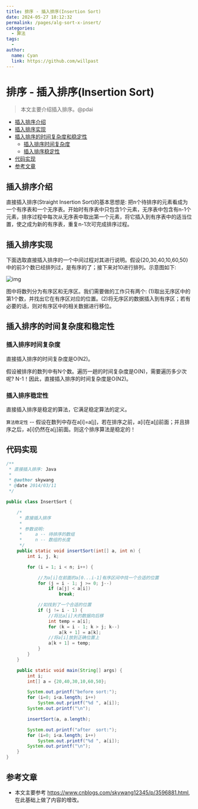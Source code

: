 ```yaml
---
title: 排序 - 插入排序(Insertion Sort)
date: 2024-05-27 18:12:32
permalink: /pages/alg-sort-x-insert/
categories:
  - 算法
tags:
  - 
author: 
  name: Cyan
  link: https://github.com/willpast
---
```

# 排序 - 插入排序(Insertion Sort)

> 本文主要介绍插入排序。@pdai

  * [插入排序介绍](/md/algorithm/alg-sort-x-insert.html#插入排序介绍)
  * [插入排序实现](/md/algorithm/alg-sort-x-insert.html#插入排序实现)
  * [插入排序的时间复杂度和稳定性](/md/algorithm/alg-sort-x-insert.html#插入排序的时间复杂度和稳定性)
    * [插入排序时间复杂度](/md/algorithm/alg-sort-x-insert.html#插入排序时间复杂度)
    * [插入排序稳定性](/md/algorithm/alg-sort-x-insert.html#插入排序稳定性)
  * [代码实现](/md/algorithm/alg-sort-x-insert.html#代码实现)
  * [参考文章](/md/algorithm/alg-sort-x-insert.html#参考文章)

## 插入排序介绍

直接插入排序(Straight Insertion Sort)的基本思想是:
把n个待排序的元素看成为一个有序表和一个无序表。开始时有序表中只包含1个元素，无序表中包含有n-1个元素，排序过程中每次从无序表中取出第一个元素，将它插入到有序表中的适当位置，使之成为新的有序表，重复n-1次可完成排序过程。

## 插入排序实现

下面选取直接插入排序的一个中间过程对其进行说明。假设{20,30,40,10,60,50}中的前3个数已经排列过，是有序的了；接下来对10进行排列。示意图如下:

![img](https://cdn.jsdelivr.net/gh/willpast/image/blog/ka_java/alg-sort-insert-1.jpg)

图中将数列分为有序区和无序区。我们需要做的工作只有两个:
(1)取出无序区中的第1个数，并找出它在有序区对应的位置。(2)将无序区的数据插入到有序区；若有必要的话，则对有序区中的相关数据进行移位。

## 插入排序的时间复杂度和稳定性

### 插入排序时间复杂度

直接插入排序的时间复杂度是O(N2)。

假设被排序的数列中有N个数。遍历一趟的时间复杂度是O(N)，需要遍历多少次呢? N-1！因此，直接插入排序的时间复杂度是O(N2)。

### 插入排序稳定性

直接插入排序是稳定的算法，它满足稳定算法的定义。

`算法稳定性` \--
假设在数列中存在a[i]=a[j]，若在排序之前，a[i]在a[j]前面；并且排序之后，a[i]仍然在a[j]前面。则这个排序算法是稳定的！

## 代码实现

    
```java 
/**
 * 直接插入排序: Java
 *
 * @author skywang
 * @date 2014/03/11
 */

public class InsertSort {

    /*
     * 直接插入排序
     *
     * 参数说明: 
     *     a -- 待排序的数组
     *     n -- 数组的长度
     */
    public static void insertSort(int[] a, int n) {
        int i, j, k;

        for (i = 1; i < n; i++) {

            //为a[i]在前面的a[0...i-1]有序区间中找一个合适的位置
            for (j = i - 1; j >= 0; j--)
                if (a[j] < a[i])
                    break;

            //如找到了一个合适的位置
            if (j != i - 1) {
                //将比a[i]大的数据向后移
                int temp = a[i];
                for (k = i - 1; k > j; k--)
                    a[k + 1] = a[k];
                //将a[i]放到正确位置上
                a[k + 1] = temp;
            }
        }
    }

    public static void main(String[] args) {
        int i;
        int[] a = {20,40,30,10,60,50};

        System.out.printf("before sort:");
        for (i=0; i<a.length; i++)
            System.out.printf("%d ", a[i]);
        System.out.printf("\n");

        insertSort(a, a.length);

        System.out.printf("after  sort:");
        for (i=0; i<a.length; i++)
            System.out.printf("%d ", a[i]);
        System.out.printf("\n");
    }
}
```


## 参考文章

- 本文主要参考 https://www.cnblogs.com/skywang12345/p/3596881.html, 在此基础上做了内容的增改。

 
